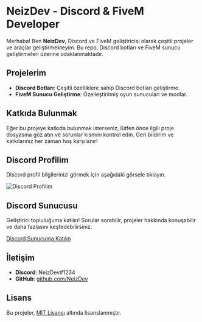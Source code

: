 # NeizDev - Discord & FiveM Developer

Merhaba! Ben **NeizDev**, Discord ve FiveM geliştiricisi olarak çeşitli projeler ve araçlar geliştirmekteyim. Bu repo, Discord botları ve FiveM sunucu geliştirmeleri üzerine odaklanmaktadır.

## Projelerim

- **Discord Botları**: Çeşitli özelliklere sahip Discord botları geliştirme.
- **FiveM Sunucu Geliştirme**: Özelleştirilmiş oyun sunucuları ve modlar.

## Katkıda Bulunmak

Eğer bu projeye katkıda bulunmak isterseniz, lütfen önce ilgili proje dosyasına göz atın ve sorunlar kısmını kontrol edin. Geri bildirim ve katkılarınız her zaman hoş karşılanır!

## Discord Profilim

Discord profil bilgilerinizi görmek için aşağıdaki görsele tıklayın.

<img src="[https://lanyard.cnrad.dev/api/1172925617633767489]" alt="Discord Profilim" style="max-width: 100%;"/>

## Discord Sunucusu

Geliştirici topluluğuma katılın! Sorular sorabilir, projeler hakkında konuşabilir ve daha fazlasını keşfedebilirsiniz.

[Discord Sunucuma Katılın](https://discord.gg/neizdev)

## İletişim

- **Discord**: NeizDev#1234
- **GitHub**: [github.com/NeizDev](https://github.com/NeizDev)

## Lisans

Bu projeler, [MIT Lisansı](LICENSE) altında lisanslanmıştır.

